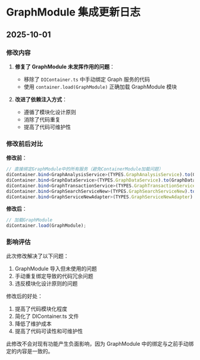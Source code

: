 # GraphModule 集成更新日志

## 2025-10-01

### 修改内容

1. **修复了 GraphModule 未发挥作用的问题**：
   - 移除了 `DIContainer.ts` 中手动绑定 Graph 服务的代码
   - 使用 `container.load(GraphModule)` 正确加载 GraphModule 模块

2. **改进了依赖注入方式**：
   - 遵循了模块化设计原则
   - 消除了代码重复
   - 提高了代码可维护性

### 修改前后对比

**修改前**：
```typescript
// 直接绑定GraphModule中的所有服务（避免ContainerModule加载问题）
diContainer.bind<GraphAnalysisService>(TYPES.GraphAnalysisService).to(GraphAnalysisService).inSingletonScope();
diContainer.bind<GraphDataService>(TYPES.GraphDataService).to(GraphDataService).inSingletonScope();
diContainer.bind<GraphTransactionService>(TYPES.GraphTransactionService).to(GraphTransactionService).inSingletonScope();
diContainer.bind<GraphSearchServiceNew>(TYPES.GraphSearchServiceNew).to(GraphSearchServiceNew).inSingletonScope();
diContainer.bind<GraphServiceNewAdapter>(TYPES.GraphServiceNewAdapter).to(GraphServiceNewAdapter).inSingletonScope();
```

**修改后**：
```typescript
// 加载GraphModule
diContainer.load(GraphModule);
```

### 影响评估

此次修改解决了以下问题：
1. GraphModule 导入但未使用的问题
2. 手动重复绑定导致的代码冗余问题
3. 违反模块化设计原则的问题

修改后的好处：
1. 提高了代码模块化程度
2. 简化了 DIContainer.ts 文件
3. 降低了维护成本
4. 提高了代码可读性和可维护性

此修改不会对现有功能产生负面影响，因为 GraphModule 中的绑定与之前手动绑定的内容是一致的。